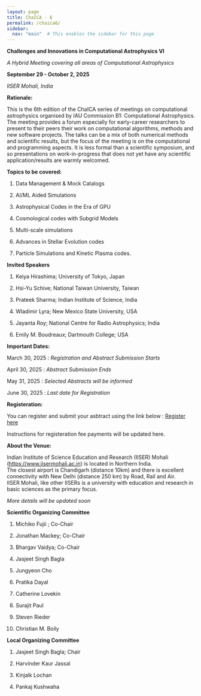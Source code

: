 ```yaml
---
layout: page
title: ChaICA - 6
permalink: /chaica6/
sidebar:
  nav: "main"  # This enables the sidebar for this page
---
```


**Challenges and Innovations in Computational Astrophysics VI**

*A Hybrid Meeting covering all areas of Computational Astrophysics*

**September 29 - October 2, 2025**

*IISER Mohali, India*

**Rationale:**

This is the 6th edition of the ChaICA series of meetings on computational astrophysics organised by IAU Commission B1: Computational Astrophysics. The meeting provides a forum especially for early-career researchers to present to their peers their work on computational algorithms, methods and new software projects. The talks can be a mix of both numerical methods and scientific results, but the focus of the meeting is on the computational and programming aspects. It is less formal than a scientific symposium, and so presentations on work-in-progress that does not yet have any scientific application/results are warmly welcomed.

**Topics to be covered:**

1. Data Management & Mock Catalogs

2. AI/ML Aided Simulations 

3. Astrophysical Codes in the Era of GPU

4. Cosmological codes with Subgrid Models 

5. Multi-scale simulations

6. Advances in Stellar Evolution codes

7. Particle Simulations and Kinetic Plasma codes.

**Invited Speakers**

1. Keiya Hirashima;	University of Tokyo,	Japan

2. Hsi-Yu	Schive;	National Taiwan University,	Taiwan

3. Prateek Sharma;	Indian Institute of Science, 	India

4. Wladimir	Lyra;	New Mexico State University,	USA

5. Jayanta Roy; National Centre for Radio Astrophysics;  India

6. Emily M. Boudreaux; Dartmouth College; USA

**Important Dates:**

March 30, 2025 : *Registration and Abstract Submission Starts*

April 30, 2025 : *Abstract Submission Ends*

May 31, 2025 : *Selected Abstracts will be informed*

June 30, 2025 : *Last date for Registration*


**Registeration:**

You can register and submit your asbtract using the link below : 
[Register here](https://forms.gle/Z31ZcpAkrjhhRG19A)

Instructions for registeration fee payments will be updated here. 

**About the Venue:**

Indian Institute of Science Education and Research (IISER) 
Mohali (https://www.iisermohali.ac.in) is located in Northern India.  
The closest airport is Chandigarh (distance 10km) and there is excellent connectivity with New Delhi (distance 250 km) by Road, Rail and Air.  
IISER Mohali, like other IISERs is a university with education and 
research in basic sciences as the primary focus.

*More details will be updated soon*

**Scientific Organizing Committee**

1. Michiko Fujii ; Co-Chair

2. Jonathan Mackey; Co-Chair

3. Bhargav Vaidya; Co-Chair

4. Jasjeet Singh Bagla

5. Jungyeon Cho 

6. Pratika Dayal 

7. Catherine Lovekin 

8. Surajit Paul 

9. Steven Rieder 

10. Christian M. Boily

**Local Organizing Committee**

1. Jasjeet Singh Bagla; Chair

2. Harvinder Kaur Jassal

3. Kinjalk Lochan 

4. Pankaj Kushwaha




